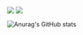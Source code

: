 <a href="https://brook-gander-784.notion.site/Kim-Seoyeon-8785ec2fbc514f89bdd0cec3d74cf3d8?pvs=74" target="_blank"><img src="https://img.shields.io/badge/Notion-000000?style=for-the-badge&logo=Notion&logoColor=white"/></a>
<a href="버튼을 눌렀을 때 이동할 링크" target="_blank"><img src="https://img.shields.io/badge/뱃지레이블-배경색?style=뱃지모양&logo=로고&logoColor=로고색상"/></a>

![Anurag's GitHub stats](https://github-readme-stats.vercel.app/api?username=Bucky5683&show_icons=true&theme=bear)
